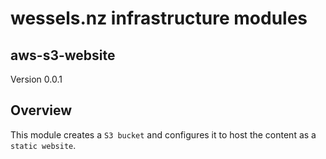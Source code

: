 # wessels.nz infrastructure modules

## aws-s3-website

Version 0.0.1

## Overview

This module creates a `S3 bucket` and configures it to host the content as a `static website`.